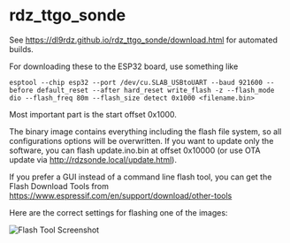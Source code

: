 # rdz_ttgo_sonde

See <https://dl9rdz.github.io/rdz_ttgo_sonde/download.html> for automated builds.

For downloading these to the ESP32 board, use something like

```
esptool --chip esp32 --port /dev/cu.SLAB_USBtoUART --baud 921600 --before default_reset --after hard_reset write_flash -z --flash_mode dio --flash_freq 80m --flash_size detect 0x1000 <filename.bin>
```

Most important part is the start offset 0x1000.

The binary image contains everything including the flash file system, so all configurations options will be overwritten. If you want to update only the software, you can flash update.ino.bin at offset 0x10000 (or use OTA update via
http://rdzsonde.local/update.html).

If you prefer a GUI instead of a command line flash tool, you can get the Flash Download Tools from
<https://www.espressif.com/en/support/download/other-tools>

Here are the correct settings for flashing one of the images:

![Flash Tool Screenshot](http://rdzsonde.my.to/flashtool.png "Configuration for Windows Flash Tool")
